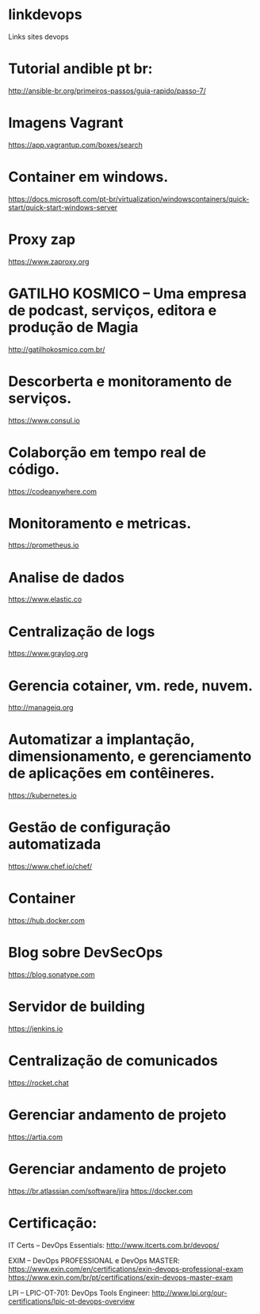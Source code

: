 # linkdevops
Links sites devops
# Tutorial andible pt br:
http://ansible-br.org/primeiros-passos/guia-rapido/passo-7/ 

# Imagens Vagrant
https://app.vagrantup.com/boxes/search

# Container em windows.
https://docs.microsoft.com/pt-br/virtualization/windowscontainers/quick-start/quick-start-windows-server

# Proxy zap
https://www.zaproxy.org

# GATILHO KOSMICO – Uma empresa de podcast, serviços, editora e produção de Magia
http://gatilhokosmico.com.br/

# Descorberta e monitoramento de serviços. 
https://www.consul.io

# Colaborção em tempo real de código. 
https://codeanywhere.com

# Monitoramento e metricas.
https://prometheus.io

# Analise de dados
https://www.elastic.co

# Centralização de logs
https://www.graylog.org

# Gerencia cotainer, vm. rede, nuvem.
http://manageiq.org

# Automatizar a implantação, dimensionamento, e gerenciamento de aplicações em contêineres.
https://kubernetes.io

# Gestão de configuração automatizada
https://www.chef.io/chef/

# Container
https://hub.docker.com

# Blog sobre DevSecOps
https://blog.sonatype.com

# Servidor de building
https://jenkins.io

# Centralização de comunicados
https://rocket.chat

# Gerenciar andamento de projeto
https://artia.com

# Gerenciar andamento de projeto
https://br.atlassian.com/software/jira
https://docker.com

# Certificação:
IT Certs – DevOps Essentials: 
http://www.itcerts.com.br/devops/

EXIM – DevOps PROFESSIONAL e DevOps MASTER:
https://www.exin.com/en/certifications/exin-devops-professional-exam
https://www.exin.com/br/pt/certifications/exin-devops-master-exam

LPI – LPIC-OT-701: DevOps Tools Engineer:
http://www.lpi.org/our-certifications/lpic-ot-devops-overview
